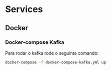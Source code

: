 # Services

## Docker

### Docker-compose Kafka
Para rodar o kafka rode o seguinte comando:
```bash
docker-compose -f docker-compose-kafka.yml up
```